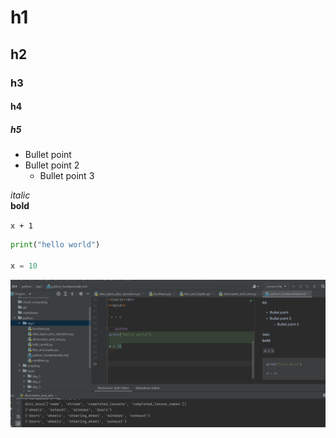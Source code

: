 # h1

## h2

### h3

#### h4

##### h5

- Bullet point
- Bullet point 2
  - Bullet point 3

*italic*<br>
**bold**

`x + 1`

```python
print("hello world")

x = 10
```

![Alt Text](example.png)
